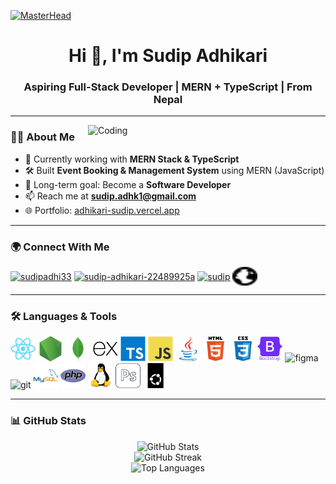 [![MasterHead](https://user-images.githubusercontent.com/74038190/225813708-98b745f2-7d22-48cf-9150-083f1b00d6c9.gif)](https://github.com/sudipadk)

<h1 align="center">Hi 👋, I'm Sudip Adhikari</h1>
<h3 align="center">Aspiring Full-Stack Developer | MERN + TypeScript | From Nepal</h3>

---

<img align="right" alt="Coding" width="380" src="https://camo.githubusercontent.com/cae12fddd9d6982901d82580bdf321d81fb299141098ca1c2d4891870827bf17/68747470733a2f2f6d69726f2e6d656469756d2e636f6d2f6d61782f313336302f302a37513379765349765f7430696f4a2d5a2e676966">

### 👨‍💻 About Me  
- 🌱 Currently working with **MERN Stack & TypeScript**  
- 🛠 Built **Event Booking & Management System** using MERN (JavaScript)  
- 🎯 Long-term goal: Become a **Software Developer**  
- 📫 Reach me at **sudip.adhk1@gmail.com**  
- 🌐 Portfolio: [adhikari-sudip.vercel.app](https://adhikari-sudip.vercel.app)  

---

### 🌍 Connect With Me  
<p align="left">
<a href="https://twitter.com/sudipadhi33" target="blank"><img align="center" src="https://raw.githubusercontent.com/rahuldkjain/github-profile-readme-generator/master/src/images/icons/Social/twitter.svg" alt="sudipadhi33" height="30" width="40" /></a>
<a href="https://linkedin.com/in/sudip-adhikari-22489925a" target="blank"><img align="center" src="https://raw.githubusercontent.com/rahuldkjain/github-profile-readme-generator/master/src/images/icons/Social/linked-in-alt.svg" alt="sudip-adhikari-22489925a" height="30" width="40" /></a>
<a href="https://stackoverflow.com/users/sudip" target="blank"><img align="center" src="https://raw.githubusercontent.com/rahuldkjain/github-profile-readme-generator/master/src/images/icons/Social/stack-overflow.svg" alt="sudip" height="30" width="40" /></a>
<a href="https://adhikari-sudip.vercel.app" target="blank"><img align="center" src="https://raw.githubusercontent.com/iconic/open-iconic/master/svg/globe.svg" alt="portfolio" height="30" width="40" /></a>
</p>

---

### 🛠️ Languages & Tools  
<p align="left"> 
  <!-- Core -->
  <img src="https://raw.githubusercontent.com/devicons/devicon/master/icons/react/react-original.svg" alt="react" width="40" height="40"/> 
  <img src="https://raw.githubusercontent.com/devicons/devicon/master/icons/nodejs/nodejs-original.svg" alt="nodejs" width="40" height="40"/> 
  <img src="https://raw.githubusercontent.com/devicons/devicon/master/icons/mongodb/mongodb-original.svg" alt="mongodb" width="40" height="40"/> 
  <img src="https://raw.githubusercontent.com/devicons/devicon/master/icons/express/express-original.svg" alt="express" width="40" height="40"/> 
  <img src="https://raw.githubusercontent.com/devicons/devicon/master/icons/typescript/typescript-original.svg" alt="typescript" width="40" height="40"/> 
  <img src="https://raw.githubusercontent.com/devicons/devicon/master/icons/javascript/javascript-original.svg" alt="javascript" width="40" height="40"/> 
  <img src="https://raw.githubusercontent.com/devicons/devicon/master/icons/java/java-original.svg" alt="java" width="40" height="40"/> 
  
  <!-- Frontend -->
  <img src="https://raw.githubusercontent.com/devicons/devicon/master/icons/html5/html5-original-wordmark.svg" alt="html5" width="40" height="40"/> 
  <img src="https://raw.githubusercontent.com/devicons/devicon/master/icons/css3/css3-original-wordmark.svg" alt="css3" width="40" height="40"/> 
  <img src="https://raw.githubusercontent.com/devicons/devicon/master/icons/bootstrap/bootstrap-plain-wordmark.svg" alt="bootstrap" width="40" height="40"/> 
  <img src="https://www.vectorlogo.zone/logos/figma/figma-icon.svg" alt="figma" width="40" height="40"/> 
  
  <!-- Tools -->
  <img src="https://www.vectorlogo.zone/logos/git-scm/git-scm-icon.svg" alt="git" width="40" height="40"/> 
  <img src="https://raw.githubusercontent.com/devicons/devicon/master/icons/mysql/mysql-original-wordmark.svg" alt="mysql" width="40" height="40"/> 
  <img src="https://raw.githubusercontent.com/devicons/devicon/master/icons/php/php-original.svg" alt="php" width="40" height="40"/> 
  <img src="https://raw.githubusercontent.com/devicons/devicon/master/icons/linux/linux-original.svg" alt="linux" width="40" height="40"/> 
  <img src="https://raw.githubusercontent.com/devicons/devicon/master/icons/photoshop/photoshop-line.svg" alt="photoshop" width="40" height="40"/> 
  <img src="https://raw.githubusercontent.com/devicons/devicon/master/icons/ubuntu/ubuntu-plain.svg" alt="ubuntu" width="40" height="40"/> 
</p>

---

### 📊 GitHub Stats  
<p align="center">
  <img src="https://github-readme-stats.vercel.app/api?username=sudipadk&show_icons=true&theme=tokyonight" alt="GitHub Stats" />
  <br/>
  <img src="https://github-readme-streak-stats.herokuapp.com/?user=sudipadk&theme=tokyonight" alt="GitHub Streak" />
  <br/>
  <img src="https://github-readme-stats.vercel.app/api/top-langs?username=sudipadk&show_icons=true&layout=compact&theme=tokyonight" alt="Top Languages" />
</p>
